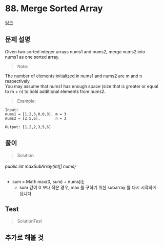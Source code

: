 # 88. Merge Sorted Array   
[링크](https://leetcode.com/problems/merge-sorted-array/)

## 문제 설명

Given two sorted integer arrays nums1 and nums2, merge nums2 into nums1 as one sorted array.

> Note:

The number of elements initialized in nums1 and nums2 are m and n respectively.  
You may assume that nums1 has enough space (size that is greater or equal to m + n) to hold additional elements from nums2.

> Example:
```
Input:
nums1 = [1,2,3,0,0,0], m = 3
nums2 = [2,5,6],       n = 3

Output: [1,2,2,3,5,6]
```


## 풀이
> Solution
######  public int maxSubArray(int[] nums)
- sum = Math.max(0, sum) + nums[i];
    - sum 값이 0 보다 작은 경우, max 를 구하기 위한 subarray 를 다시 시작하게 됩니다.


## Test    
> SolutionTest


## 추가로 해볼 것
